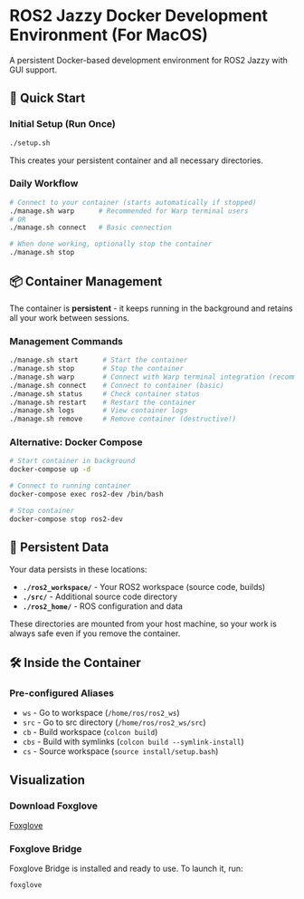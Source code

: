 # ROS2 Jazzy Docker Development Environment (For MacOS) 

A persistent Docker-based development environment for ROS2 Jazzy with GUI support.

## 🚀 Quick Start

### Initial Setup (Run Once)
```bash
./setup.sh
```
This creates your persistent container and all necessary directories.

### Daily Workflow
```bash
# Connect to your container (starts automatically if stopped)
./manage.sh warp      # Recommended for Warp terminal users
# OR
./manage.sh connect   # Basic connection

# When done working, optionally stop the container
./manage.sh stop
```

## 📦 Container Management

The container is **persistent** - it keeps running in the background and retains all your work between sessions.

### Management Commands
```bash
./manage.sh start      # Start the container
./manage.sh stop       # Stop the container  
./manage.sh warp       # Connect with Warp terminal integration (recommended)
./manage.sh connect    # Connect to container (basic)
./manage.sh status     # Check container status
./manage.sh restart    # Restart the container
./manage.sh logs       # View container logs
./manage.sh remove     # Remove container (destructive!)
```

### Alternative: Docker Compose
```bash
# Start container in background
docker-compose up -d

# Connect to running container
docker-compose exec ros2-dev /bin/bash

# Stop container
docker-compose stop ros2-dev
```

## 📁 Persistent Data

Your data persists in these locations:

- **`./ros2_workspace/`** - Your ROS2 workspace (source code, builds)
- **`./src/`** - Additional source code directory  
- **`./ros2_home/`** - ROS configuration and data

These directories are mounted from your host machine, so your work is always safe even if you remove the container.

## 🛠️ Inside the Container

### Pre-configured Aliases
- `ws` - Go to workspace (`/home/ros/ros2_ws`)
- `src` - Go to src directory (`/home/ros/ros2_ws/src`)
- `cb` - Build workspace (`colcon build`)
- `cbs` - Build with symlinks (`colcon build --symlink-install`)
- `cs` - Source workspace (`source install/setup.bash`)

## Visualization
### Download Foxglove 
[Foxglove](https://foxglove.dev/download)


### Foxglove Bridge
Foxglove Bridge is installed and ready to use. To launch it, run:
```bash
foxglove
```
